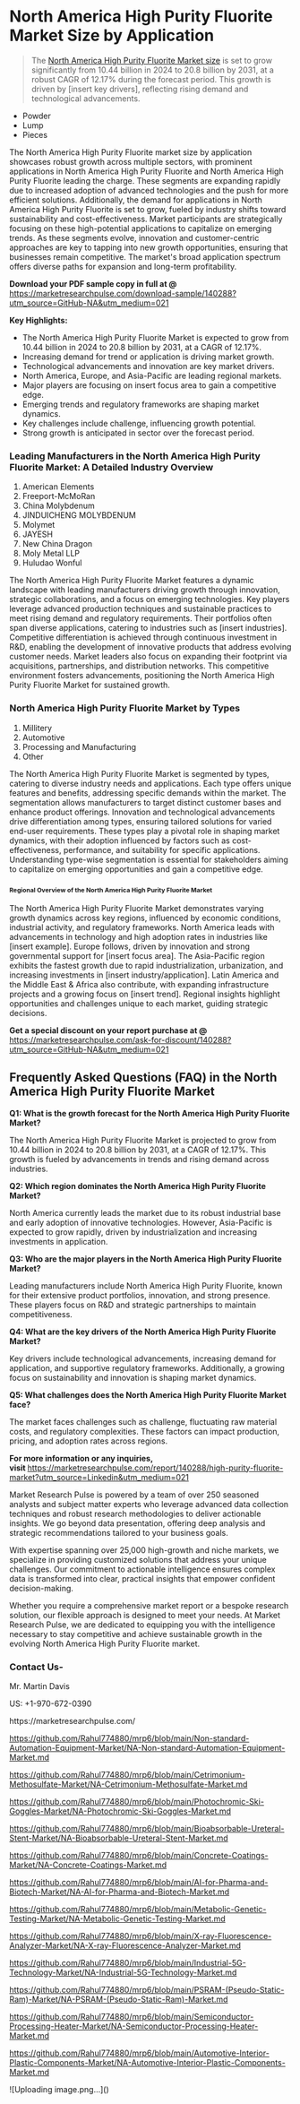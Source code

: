 <h1>North America High Purity Fluorite Market&nbsp;Size by Application</h1><blockquote><p>The <a href="https://marketresearchpulse.com/download-sample/140288?utm_source=GitHub-NA&amp;utm_medium=021">North America High Purity Fluorite Market size</a> is set to grow significantly from 10.44 billion in 2024 to 20.8 billion by 2031, at a robust CAGR of 12.17% during the forecast period. This growth is driven by [insert key drivers], reflecting rising demand and technological advancements.</p></blockquote><ul><li>Powder<li> Lump<li> Pieces</li></ul><p>The North America High Purity Fluorite market size by application showcases robust growth across multiple sectors, with prominent applications in North America High Purity Fluorite and North America High Purity Fluorite leading the charge. These segments are expanding rapidly due to increased adoption of advanced technologies and the push for more efficient solutions. Additionally, the demand for applications in North America High Purity Fluorite is set to grow, fueled by industry shifts toward sustainability and cost-effectiveness. Market participants are strategically focusing on these high-potential applications to capitalize on emerging trends. As these segments evolve, innovation and customer-centric approaches are key to tapping into new growth opportunities, ensuring that businesses remain competitive. The market's broad application spectrum offers diverse paths for expansion and long-term profitability.</p><p><strong>Download your PDF sample copy in full at @ </strong><a href="https://marketresearchpulse.com/download-sample/140288?utm_source=GitHub-NA&amp;utm_medium=021">https://marketresearchpulse.com/download-sample/140288?utm_source=GitHub-NA&amp;utm_medium=021</a></p><p><strong>Key Highlights: </strong></p><ul><li>The North America High Purity Fluorite Market is expected to grow from 10.44 billion in 2024 to 20.8 billion by 2031, at a CAGR of 12.17%.</li><li>Increasing demand for trend or application is driving market growth.</li><li>Technological advancements and innovation are key market drivers.</li><li>North America, Europe, and Asia-Pacific are leading regional markets.</li><li>Major players are focusing on insert focus area to gain a competitive edge.</li><li>Emerging trends and regulatory frameworks are shaping market dynamics.</li><li>Key challenges include challenge, influencing growth potential.</li><li>Strong growth is anticipated in sector over the forecast period.</li></ul><h3>Leading Manufacturers in the North America High Purity Fluorite Market: A Detailed Industry Overview</h3><ol><li>American Elements</li><li>Freeport-McMoRan</li><li>China Molybdenum</li><li>JINDUICHENG MOLYBDENUM</li><li>Molymet</li><li>JAYESH</li><li>New China Dragon</li><li>Moly Metal LLP</li><li>Huludao Wonful</li></ol><div class="flex max-w-full flex-col flex-grow"><div class="min-h-8 text-message flex w-full flex-col items-end gap-2 whitespace-normal break-words [.text-message+&amp;]:mt-5" dir="auto" data-message-author-role="assistant" data-message-id="fd8432e4-4910-450d-b182-61b7bfb0a01f" data-message-model-slug="gpt-4o"><div class="flex w-full flex-col gap-1 empty:hidden first:pt-[3px]"><div class="markdown prose w-full break-words dark:prose-invert light"><p>The North America High Purity Fluorite Market features a dynamic landscape with leading manufacturers driving growth through innovation, strategic collaborations, and a focus on emerging technologies. Key players leverage advanced production techniques and sustainable practices to meet rising demand and regulatory requirements. Their portfolios often span diverse applications, catering to industries such as [insert industries]. Competitive differentiation is achieved through continuous investment in R&amp;D, enabling the development of innovative products that address evolving customer needs. Market leaders also focus on expanding their footprint via acquisitions, partnerships, and distribution networks. This competitive environment fosters advancements, positioning the North America High Purity Fluorite Market for sustained growth.</p></div></div></div></div><h3>North America High Purity Fluorite Market by Types</h3><ol><li>Millitery<li> Automotive<li> Processing and Manufacturing<li> Other</li></ol><div class="flex max-w-full flex-col flex-grow"><div class="min-h-8 text-message flex w-full flex-col items-end gap-2 whitespace-normal break-words [.text-message+&amp;]:mt-5" dir="auto" data-message-author-role="assistant" data-message-id="084470be-0bb7-4664-bddf-5156b4f41249" data-message-model-slug="gpt-4o-mini"><div class="flex w-full flex-col gap-1 empty:hidden first:pt-[3px]"><div class="markdown prose w-full break-words dark:prose-invert light"><p>The North America High Purity Fluorite Market is segmented by types, catering to diverse industry needs and applications. Each type offers unique features and benefits, addressing specific demands within the market. The segmentation allows manufacturers to target distinct customer bases and enhance product offerings. Innovation and technological advancements drive differentiation among types, ensuring tailored solutions for varied end-user requirements. These types play a pivotal role in shaping market dynamics, with their adoption influenced by factors such as cost-effectiveness, performance, and suitability for specific applications. Understanding type-wise segmentation is essential for stakeholders aiming to capitalize on emerging opportunities and gain a competitive edge.</p></div></div></div></div><h3><span style="font-size: 11px;">Regional Overview of the North America High Purity Fluorite Market</span></h3><div class="flex max-w-full flex-col flex-grow"><div class="min-h-8 text-message flex w-full flex-col items-end gap-2 whitespace-normal break-words [.text-message+&amp;]:mt-5" dir="auto" data-message-author-role="assistant" data-message-id="e9038762-ce64-4e30-91c9-9bd413514231" data-message-model-slug="gpt-4o-mini"><div class="flex w-full flex-col gap-1 empty:hidden first:pt-[3px]"><div class="markdown prose w-full break-words dark:prose-invert light"><p>The North America High Purity Fluorite Market demonstrates varying growth dynamics across key regions, influenced by economic conditions, industrial activity, and regulatory frameworks. North America leads with advancements in technology and high adoption rates in industries like [insert example]. Europe follows, driven by innovation and strong governmental support for [insert focus area]. The Asia-Pacific region exhibits the fastest growth due to rapid industrialization, urbanization, and increasing investments in [insert industry/application]. Latin America and the Middle East &amp; Africa also contribute, with expanding infrastructure projects and a growing focus on [insert trend]. Regional insights highlight opportunities and challenges unique to each market, guiding strategic decisions.</p></div></div></div></div><p><strong>Get a special discount on your report purchase at @ </strong><a href="https://marketresearchpulse.com/ask-for-discount/140288?utm_source=GitHub-NA&amp;utm_medium=021">https://marketresearchpulse.com/ask-for-discount/140288?utm_source=GitHub-NA&amp;utm_medium=021</a></p><h2>Frequently Asked Questions (FAQ) in the North America High Purity Fluorite Market</h2><p><strong>Q1: What is the growth forecast for the North America High Purity Fluorite Market?</strong></p><p>The North America High Purity Fluorite Market is projected to grow from 10.44 billion in 2024 to 20.8 billion by 2031, at a CAGR of 12.17%. This growth is fueled by advancements in trends and rising demand across industries.</p><p><strong>Q2: Which region dominates the North America High Purity Fluorite Market?</strong></p><p>North America currently leads the market due to its robust industrial base and early adoption of innovative technologies. However, Asia-Pacific is expected to grow rapidly, driven by industrialization and increasing investments in application.</p><p><strong>Q3: Who are the major players in the North America High Purity Fluorite Market?</strong></p><p>Leading manufacturers include North America High Purity Fluorite, known for their extensive product portfolios, innovation, and strong presence. These players focus on R&amp;D and strategic partnerships to maintain competitiveness.</p><p><strong>Q4: What are the key drivers of the North America High Purity Fluorite Market?</strong></p><p>Key drivers include technological advancements, increasing demand for application, and supportive regulatory frameworks. Additionally, a growing focus on sustainability and innovation is shaping market dynamics.</p><p><strong>Q5: What challenges does the North America High Purity Fluorite Market face?</strong></p><p>The market faces challenges such as challenge, fluctuating raw material costs, and regulatory complexities. These factors can impact production, pricing, and adoption rates across regions.</p><p><strong>For more information or any inquiries, visit&nbsp;</strong><a href="https://marketresearchpulse.com/report/140288/high-purity-fluorite-market?utm_source=Linkedin&utm_medium=021">https://marketresearchpulse.com/report/140288/high-purity-fluorite-market?utm_source=Linkedin&utm_medium=021</a></p><p>Market Research Pulse is powered by a team of over 250 seasoned analysts and subject matter experts who leverage advanced data collection techniques and robust research methodologies to deliver actionable insights. We go beyond data presentation, offering deep analysis and strategic recommendations tailored to your business goals.</p><p>With expertise spanning over 25,000 high-growth and niche markets, we specialize in providing customized solutions that address your unique challenges. Our commitment to actionable intelligence ensures complex data is transformed into clear, practical insights that empower confident decision-making.</p><p>Whether you require a comprehensive market report or a bespoke research solution, our flexible approach is designed to meet your needs. At Market Research Pulse, we are dedicated to equipping you with the intelligence necessary to stay competitive and achieve sustainable growth in the evolving North America High Purity Fluorite market.</p><h3><strong>Contact Us-</strong></h3><p>Mr. Martin Davis</p><p>US: +1-970-672-0390</p><p>https://marketresearchpulse.com/</p><p><a href="https://github.com/Rahul774880/mrp6/blob/main/Non-standard-Automation-Equipment-Market/NA-Non-standard-Automation-Equipment-Market.md">https://github.com/Rahul774880/mrp6/blob/main/Non-standard-Automation-Equipment-Market/NA-Non-standard-Automation-Equipment-Market.md</a></p><p><a href="https://github.com/Rahul774880/mrp6/blob/main/Cetrimonium-Methosulfate-Market/NA-Cetrimonium-Methosulfate-Market.md">https://github.com/Rahul774880/mrp6/blob/main/Cetrimonium-Methosulfate-Market/NA-Cetrimonium-Methosulfate-Market.md</a></p><p><a href="https://github.com/Rahul774880/mrp6/blob/main/Photochromic-Ski-Goggles-Market/NA-Photochromic-Ski-Goggles-Market.md">https://github.com/Rahul774880/mrp6/blob/main/Photochromic-Ski-Goggles-Market/NA-Photochromic-Ski-Goggles-Market.md</a></p><p><a href="https://github.com/Rahul774880/mrp6/blob/main/Bioabsorbable-Ureteral-Stent-Market/NA-Bioabsorbable-Ureteral-Stent-Market.md">https://github.com/Rahul774880/mrp6/blob/main/Bioabsorbable-Ureteral-Stent-Market/NA-Bioabsorbable-Ureteral-Stent-Market.md</a></p><p><a href="https://github.com/Rahul774880/mrp6/blob/main/Concrete-Coatings-Market/NA-Concrete-Coatings-Market.md">https://github.com/Rahul774880/mrp6/blob/main/Concrete-Coatings-Market/NA-Concrete-Coatings-Market.md</a></p><p><a href="https://github.com/Rahul774880/mrp6/blob/main/AI-for-Pharma-and-Biotech-Market/NA-AI-for-Pharma-and-Biotech-Market.md">https://github.com/Rahul774880/mrp6/blob/main/AI-for-Pharma-and-Biotech-Market/NA-AI-for-Pharma-and-Biotech-Market.md</a></p><p><a href="https://github.com/Rahul774880/mrp6/blob/main/Metabolic-Genetic-Testing-Market/NA-Metabolic-Genetic-Testing-Market.md">https://github.com/Rahul774880/mrp6/blob/main/Metabolic-Genetic-Testing-Market/NA-Metabolic-Genetic-Testing-Market.md</a></p><p><a href="https://github.com/Rahul774880/mrp6/blob/main/X-ray-Fluorescence-Analyzer-Market/NA-X-ray-Fluorescence-Analyzer-Market.md">https://github.com/Rahul774880/mrp6/blob/main/X-ray-Fluorescence-Analyzer-Market/NA-X-ray-Fluorescence-Analyzer-Market.md</a></p><p><a href="https://github.com/Rahul774880/mrp6/blob/main/Industrial-5G-Technology-Market/NA-Industrial-5G-Technology-Market.md">https://github.com/Rahul774880/mrp6/blob/main/Industrial-5G-Technology-Market/NA-Industrial-5G-Technology-Market.md</a></p><p><a href="https://github.com/Rahul774880/mrp6/blob/main/PSRAM-(Pseudo-Static-Ram)-Market/NA-PSRAM-(Pseudo-Static-Ram)-Market.md">https://github.com/Rahul774880/mrp6/blob/main/PSRAM-(Pseudo-Static-Ram)-Market/NA-PSRAM-(Pseudo-Static-Ram)-Market.md</a></p><p><a href="https://github.com/Rahul774880/mrp6/blob/main/Semiconductor-Processing-Heater-Market/NA-Semiconductor-Processing-Heater-Market.md">https://github.com/Rahul774880/mrp6/blob/main/Semiconductor-Processing-Heater-Market/NA-Semiconductor-Processing-Heater-Market.md</a></p><p><a href="https://github.com/Rahul774880/mrp6/blob/main/Automotive-Interior-Plastic-Components-Market/NA-Automotive-Interior-Plastic-Components-Market.md">https://github.com/Rahul774880/mrp6/blob/main/Automotive-Interior-Plastic-Components-Market/NA-Automotive-Interior-Plastic-Components-Market.md</a></p>
![Uploading image.png…]()
